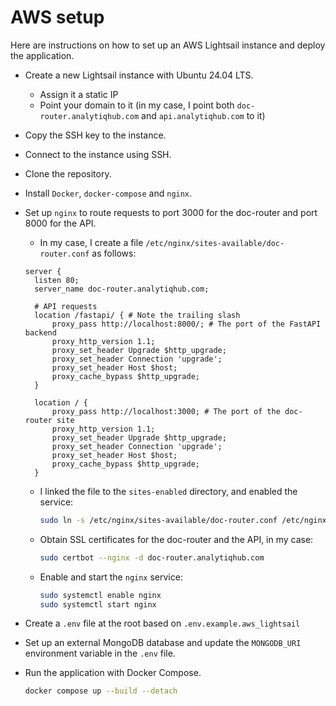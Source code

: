 # AWS setup

Here are instructions on how to set up an AWS Lightsail instance and deploy the application.

* Create a new Lightsail instance with Ubuntu 24.04 LTS.
    * Assign it a static IP
    * Point your domain to it (in my case, I point both `doc-router.analytiqhub.com` and `api.analytiqhub.com` to it)
* Copy the SSH key to the instance.
* Connect to the instance using SSH.
* Clone the repository.
* Install `Docker`, `docker-compose` and `nginx`.
* Set up `nginx` to route requests to port 3000 for the doc-router and port 8000 for the API.
  * In my case, I create a file `/etc/nginx/sites-available/doc-router.conf` as follows:
  ```
  server {
    listen 80;
    server_name doc-router.analytiqhub.com;

    # API requests                                                              
    location /fastapi/ { # Note the trailing slash
        proxy_pass http://localhost:8000/; # The port of the FastAPI backend
        proxy_http_version 1.1;
        proxy_set_header Upgrade $http_upgrade;
        proxy_set_header Connection 'upgrade';
        proxy_set_header Host $host;
        proxy_cache_bypass $http_upgrade;
    }

    location / {
        proxy_pass http://localhost:3000; # The port of the doc-router site
        proxy_http_version 1.1;
        proxy_set_header Upgrade $http_upgrade;
        proxy_set_header Connection 'upgrade';
        proxy_set_header Host $host;
        proxy_cache_bypass $http_upgrade;
    }
  ```
  * I linked the file to the `sites-enabled` directory, and enabled the service:
    ```bash
    sudo ln -s /etc/nginx/sites-available/doc-router.conf /etc/nginx/sites-enabled/
    ```
  * Obtain SSL certificates for the doc-router and the API, in my case:
    ```bash
    sudo certbot --nginx -d doc-router.analytiqhub.com
    ```
  * Enable and start the `nginx` service:
    ```bash
    sudo systemctl enable nginx
    sudo systemctl start nginx
    ```

* Create a `.env` file at the root based on `.env.example.aws_lightsail`
* Set up an external MongoDB database and update the `MONGODB_URI` environment variable in the `.env` file.
* Run the application with Docker Compose.
  ```bash
  docker compose up --build --detach
  ```
